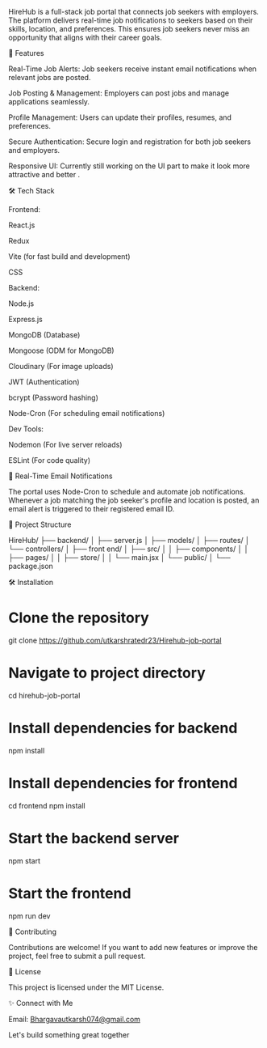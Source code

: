HireHub is a full-stack job portal that connects job seekers with employers. The platform delivers real-time job notifications to seekers based on their skills, location, and preferences. This ensures job seekers never miss an opportunity that aligns with their career goals.

🚀 Features

Real-Time Job Alerts: Job seekers receive instant email notifications when relevant jobs are posted.

Job Posting & Management: Employers can post jobs and manage applications seamlessly.

Profile Management: Users can update their profiles, resumes, and preferences.

Secure Authentication: Secure login and registration for both job seekers and employers.

Responsive UI: Currently still working on the UI part to make it look more attractive and better .

🛠️ Tech Stack

Frontend:

React.js

Redux

Vite (for fast build and development)

CSS

Backend:

Node.js

Express.js

MongoDB (Database)

Mongoose (ODM for MongoDB)

Cloudinary (For image uploads)

JWT (Authentication)

bcrypt (Password hashing)

Node-Cron (For scheduling email notifications)

Dev Tools:

Nodemon (For live server reloads)

ESLint (For code quality)

📩 Real-Time Email Notifications

The portal uses Node-Cron to schedule and automate job notifications. Whenever a job matching the job seeker's profile and location is posted, an email alert is triggered to their registered email ID.

📂 Project Structure

HireHub/
├── backend/
│   ├── server.js
│   ├── models/
│   ├── routes/
│   └── controllers/
│
├── front end/
│   ├── src/
│   │   ├── components/
│   │   ├── pages/
│   │   ├── store/
│   │   └── main.jsx
│   └── public/
│
└── package.json

🛠️ Installation

# Clone the repository
git clone https://github.com/utkarshratedr23/Hirehub-job-portal

# Navigate to project directory
cd hirehub-job-portal

# Install dependencies for backend
npm install

# Install dependencies for frontend
cd frontend
npm install

# Start the backend server
npm start

# Start the frontend
npm run dev

🤝 Contributing

Contributions are welcome! If you want to add new features or improve the project, feel free to submit a pull request.

📄 License

This project is licensed under the MIT License.

✨ Connect with Me


Email: Bhargavautkarsh074@gmail.com

Let's build something great together